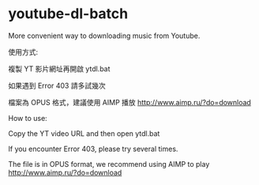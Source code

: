 # youtube-dl-batch
More convenient way to downloading music from Youtube.

使用方式:

複製 YT 影片網址再開啟 ytdl.bat


如果遇到 Error 403 請多試幾次


檔案為 OPUS 格式，建議使用 AIMP 播放 http://www.aimp.ru/?do=download


How to use:

Copy the YT video URL and then open ytdl.bat


If you encounter Error 403, please try several times.


The file is in OPUS format, we recommend using AIMP to play http://www.aimp.ru/?do=download
